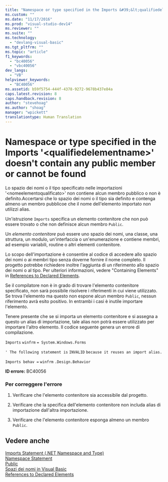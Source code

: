 ```yaml
---
title: "Namespace or type specified in the Imports &#39;&lt;qualifiedelementname&gt;&#39; doesn&#39;t contain any public member or cannot be found | Microsoft Docs"
ms.custom: ""
ms.date: "11/17/2016"
ms.prod: "visual-studio-dev14"
ms.reviewer: ""
ms.suite: ""
ms.technology: 
  - "devlang-visual-basic"
ms.tgt_pltfrm: ""
ms.topic: "article"
f1_keywords: 
  - "bc40056"
  - "vbc40056"
dev_langs: 
  - "VB"
helpviewer_keywords: 
  - "BC40056"
ms.assetid: b59f5754-444f-4378-9272-9678b437e84a
caps.latest.revision: 8
caps.handback.revision: 8
author: "stevehoag"
ms.author: "shoag"
manager: "wpickett"
translationtype: Human Translation
---
```

# Namespace or type specified in the Imports &#39;&lt;qualifiedelementname&gt;&#39; doesn&#39;t contain any public member or cannot be found
Lo spazio dei nomi o il tipo specificato nelle importazioni '\<nomeelementoqualificato\>' non contiene alcun membro pubblico o non è definito.Accertarsi che lo spazio dei nomi o il tipo sia definito e contenga almeno un membro pubblicoe che il nome dell'elemento importato non utilizzi alias.  
  
 Un'istruzione `Imports` specifica un elemento contenitore che non può essere trovato o che non definisce alcun membro `Public`.  
  
 Un *elemento contenitore* può essere uno spazio dei nomi, una classe, una struttura, un modulo, un'interfaccia o un'enumerazione  e contiene membri, ad esempio variabili, routine o altri elementi contenitore.  
  
 Lo scopo dell'importazione è consentire al codice di accedere allo spazio dei nomi o ai membri tipo senza doverne fornire il nome completo.  Il progetto potrebbe richiedere inoltre l'aggiunta di un riferimento allo spazio dei nomi o al tipo.  Per ulteriori informazioni, vedere "Containing Elements" in [References to Declared Elements](../../../visual-basic/programming-guide/language-features/declared-elements/references-to-declared-elements.md).  
  
 Se il compilatore non è in grado di trovare l'elemento contenitore specificato, non sarà possibile risolvere i riferimenti in cui viene utilizzato.  Se trova l'elemento ma questo non espone alcun membro `Public`, nessun riferimento avrà esito positivo.  In entrambi i casi è inutile importare l'elemento.  
  
 Tenere presente che se si importa un elemento contenitore e si assegna a questo un alias di importazione, tale alias non potrà essere utilizzato per importare l'altro elemento.  Il codice seguente genera un errore di compilazione.  
  
 `Imports`   `winfrm`   `= System.Windows.Forms`  
  
 `' The following statement is`   `INVALID`   `because it reuses an import alias.`  
  
 `Imports behav =`   `winfrm`  `.Design.Behavior`  
  
 **ID errore:** BC40056  
  
### Per correggere l'errore  
  
1.  Verificare che l'elemento contenitore sia accessibile dal progetto.  
  
2.  Verificare che la specifica dell'elemento contenitore non includa alias di importazione dall'altra importazione.  
  
3.  Verificare che l'elemento contenitore esponga almeno un membro `Public`.  
  
## Vedere anche  
 [Imports Statement \(.NET Namespace and Type\)](../../../visual-basic/language-reference/statements/imports-statement-net-namespace-and-type.md)   
 [Namespace Statement](../../../visual-basic/language-reference/statements/namespace-statement.md)   
 [Public](../../../visual-basic/language-reference/modifiers/public.md)   
 [Spazi dei nomi in Visual Basic](../../../visual-basic/programming-guide/program-structure/namespaces.md)   
 [References to Declared Elements](../../../visual-basic/programming-guide/language-features/declared-elements/references-to-declared-elements.md)
